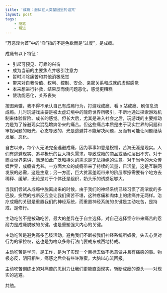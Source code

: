 ```yaml
---
title: '成瘾：潜伏在人类基因里的诅咒'
layout: post
tags:
    - 随笔
    - 精进
---
```


“万恶淫为首”中的“淫”指的不是色欲而是“过度”，是成瘾。

成瘾有以下特征：
* 引起可预见、可靠的兴奋
* 成为当前的主要焦点并吸引注意力
* 暂时消除痛苦和其他消极感觉
* 带来对自我价值、权利、控制、安全、亲密关系和成就的虚假感觉
* 本来想进行补救，结果反而使问题恶化，感觉更糟糕
* 使功能恶化，关系丧失

按图索骥，我不得不承认自己有成瘾行为，打游戏成瘾、看 b 站成瘾、刷信息流成瘾。儿时玩游戏主要是被太虚幻境中的瑰奇世界所吸引，不断地通过探索游戏机制来体验冒险、成长的感觉。但长大后，尤其是进入社会之后，玩游戏的主要推动力是为了躲避现实混乱增熵带来的痛苦。但这些痛苦本质是由于现实世界的问题和审视问题的眼光、心态导致的，光是逃避并不能解决问题，反而有可能让问题继续发展、恶化。

自古以来，每个人无法完全逃避成瘾，因为事事如意是祝福，苦海无涯是现实。人们有逃避现实、追寻极乐的巨大持久需求，导致成瘾的商品或活动层出不穷。对于商业世界来讲，满足如此广泛和持久的需求是无法拒绝的生意。对于当今的大众传媒世界，成瘾者尤甚。一方面大众的成瘾带来了持续的流量，日活量，这是互联网发展的必需，这是生意；另一方面，巨大贫富差距带来的阶层摩擦需要有个地方去稀释、缓解，无论是对于个体还是组织，奶头乐的诱惑足够大。

当我们尝试从成瘾中脱离出来的时候，由于我们的神经系统已经习惯了高浓度的多巴胺，突然的戒断反应会让我们痛苦不堪，这种疼痛和肉体上的疼痛并无两样。治疗成瘾的关键是重置我们的神经系统，而重置神经系统的关键是主动吃苦，是持戒，是修行。

主动吃苦不是被动吃苦，最大的差异在于自主选择，对自己选择坚守带来痛苦的忍耐力是成瘾脱敏的关键，也是重塑强大内心的关键。

主动吃苦是避免高多巴胺活动，避免我们不断被我们神经系统所奴役，失去心灵对行为的掌控权，这也是为啥众多修行法门要戒东戒西地持戒。

主动吃苦是学习，是工作，是为了实现一个目标去做不愿意做并且有痛感的事。物极必反，阴阳相生，痛感之后会有些许甜蜜，大脑以心流回报。

主动吃苦训练出的对痛苦的忍耐力让我们更能直面现实，斩断成瘾的源头——对现实的逃避。

共勉。
